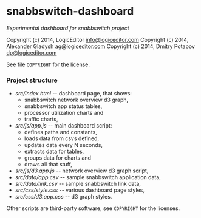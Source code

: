 snabbswitch-dashboard
=====================
_Experimental dashboard for snabbswitch project_

   Copyright (c) 2014, LogicEditor <info@logiceditor.com>
   Copyright (c) 2014, Alexander Gladysh <ag@logiceditor.com>
   Copyright (c) 2014, Dmitry Potapov <dp@logiceditor.com>

See file `COPYRIGHT` for the license.

### Project structure

* *src/index.html* -- dashboard page, that shows:
    * snabbswitch network overview d3 graph,
    * snabbswitch app status tables,
    * processor utilization charts and
    * traffic charts,
* *src/js/app.js* -- main dashboard script:
    * defines paths and constants,
    * loads data from csvs defined,
    * updates data every N seconds,
    * extracts data for tables,
    * groups data for charts and
    * draws all that stuff,
* *src/js/d3.app.js* -- network overview d3 graph script,
* *src/data/app.csv* -- sample snabbswitch application data,
* *src/data/link.csv* -- sample snabbswitch link data,
* *src/css/style.css* -- various dashboard page styles,
* *src/css/d3.app.css* -- d3 graph styles.

Other scripts are third-party software, see `COPYRIGHT` for the licenses.
